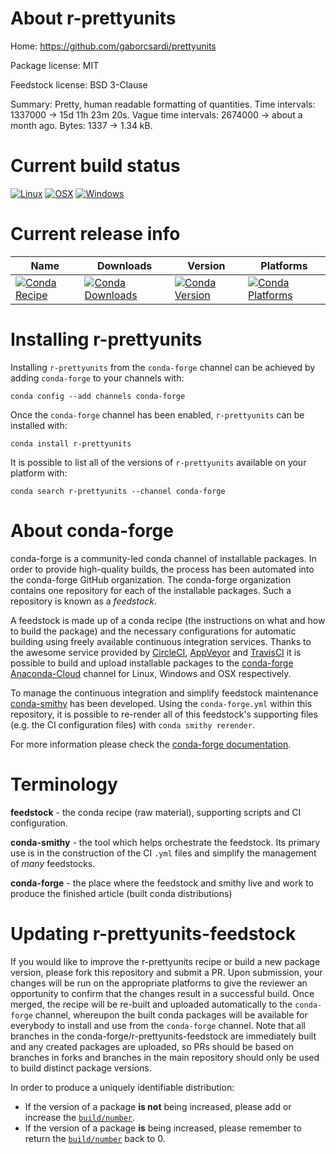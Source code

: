 About r-prettyunits
===================

Home: https://github.com/gaborcsardi/prettyunits

Package license: MIT

Feedstock license: BSD 3-Clause

Summary: Pretty, human readable formatting of quantities. Time intervals: 1337000 -> 15d 11h 23m 20s. Vague time intervals: 2674000 -> about a month ago. Bytes: 1337 -> 1.34 kB.



Current build status
====================

[![Linux](https://img.shields.io/circleci/project/github/conda-forge/r-prettyunits-feedstock/master.svg?label=Linux)](https://circleci.com/gh/conda-forge/r-prettyunits-feedstock)
[![OSX](https://img.shields.io/travis/conda-forge/r-prettyunits-feedstock/master.svg?label=macOS)](https://travis-ci.org/conda-forge/r-prettyunits-feedstock)
[![Windows](https://img.shields.io/appveyor/ci/conda-forge/r-prettyunits-feedstock/master.svg?label=Windows)](https://ci.appveyor.com/project/conda-forge/r-prettyunits-feedstock/branch/master)

Current release info
====================

| Name | Downloads | Version | Platforms |
| --- | --- | --- | --- |
| [![Conda Recipe](https://img.shields.io/badge/recipe-r--prettyunits-green.svg)](https://anaconda.org/conda-forge/r-prettyunits) | [![Conda Downloads](https://img.shields.io/conda/dn/conda-forge/r-prettyunits.svg)](https://anaconda.org/conda-forge/r-prettyunits) | [![Conda Version](https://img.shields.io/conda/vn/conda-forge/r-prettyunits.svg)](https://anaconda.org/conda-forge/r-prettyunits) | [![Conda Platforms](https://img.shields.io/conda/pn/conda-forge/r-prettyunits.svg)](https://anaconda.org/conda-forge/r-prettyunits) |

Installing r-prettyunits
========================

Installing `r-prettyunits` from the `conda-forge` channel can be achieved by adding `conda-forge` to your channels with:

```
conda config --add channels conda-forge
```

Once the `conda-forge` channel has been enabled, `r-prettyunits` can be installed with:

```
conda install r-prettyunits
```

It is possible to list all of the versions of `r-prettyunits` available on your platform with:

```
conda search r-prettyunits --channel conda-forge
```


About conda-forge
=================

conda-forge is a community-led conda channel of installable packages.
In order to provide high-quality builds, the process has been automated into the
conda-forge GitHub organization. The conda-forge organization contains one repository
for each of the installable packages. Such a repository is known as a *feedstock*.

A feedstock is made up of a conda recipe (the instructions on what and how to build
the package) and the necessary configurations for automatic building using freely
available continuous integration services. Thanks to the awesome service provided by
[CircleCI](https://circleci.com/), [AppVeyor](https://www.appveyor.com/)
and [TravisCI](https://travis-ci.org/) it is possible to build and upload installable
packages to the [conda-forge](https://anaconda.org/conda-forge)
[Anaconda-Cloud](https://anaconda.org/) channel for Linux, Windows and OSX respectively.

To manage the continuous integration and simplify feedstock maintenance
[conda-smithy](https://github.com/conda-forge/conda-smithy) has been developed.
Using the ``conda-forge.yml`` within this repository, it is possible to re-render all of
this feedstock's supporting files (e.g. the CI configuration files) with ``conda smithy rerender``.

For more information please check the [conda-forge documentation](https://conda-forge.org/docs/).

Terminology
===========

**feedstock** - the conda recipe (raw material), supporting scripts and CI configuration.

**conda-smithy** - the tool which helps orchestrate the feedstock.
                   Its primary use is in the construction of the CI ``.yml`` files
                   and simplify the management of *many* feedstocks.

**conda-forge** - the place where the feedstock and smithy live and work to
                  produce the finished article (built conda distributions)


Updating r-prettyunits-feedstock
================================

If you would like to improve the r-prettyunits recipe or build a new
package version, please fork this repository and submit a PR. Upon submission,
your changes will be run on the appropriate platforms to give the reviewer an
opportunity to confirm that the changes result in a successful build. Once
merged, the recipe will be re-built and uploaded automatically to the
`conda-forge` channel, whereupon the built conda packages will be available for
everybody to install and use from the `conda-forge` channel.
Note that all branches in the conda-forge/r-prettyunits-feedstock are
immediately built and any created packages are uploaded, so PRs should be based
on branches in forks and branches in the main repository should only be used to
build distinct package versions.

In order to produce a uniquely identifiable distribution:
 * If the version of a package **is not** being increased, please add or increase
   the [``build/number``](https://conda.io/docs/user-guide/tasks/build-packages/define-metadata.html#build-number-and-string).
 * If the version of a package **is** being increased, please remember to return
   the [``build/number``](https://conda.io/docs/user-guide/tasks/build-packages/define-metadata.html#build-number-and-string)
   back to 0.
